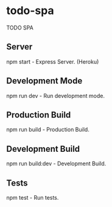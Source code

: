 # todo-spa

TODO SPA

## Server
npm start - Express Server. (Heroku)
## Development Mode
npm run dev - Run development mode.
## Production Build
npm run build - Production Build.
## Development Build
npm run build:dev - Development Build.
## Tests
npm test - Run tests.
